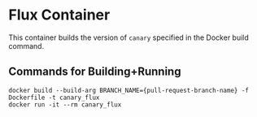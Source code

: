 # Flux Container
This container builds the version of `canary` specified in the Docker build command.

## Commands for Building+Running
```
docker build --build-arg BRANCH_NAME={pull-request-branch-name} -f Dockerfile -t canary_flux
docker run -it --rm canary_flux
```
